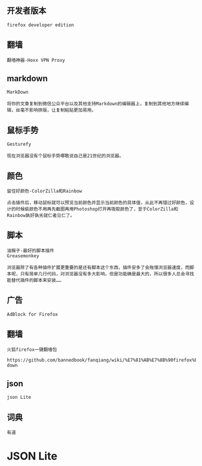 ## 开发者版本

```
firefox developer edition
```



## 翻墙

```
翻墙神器-Hoxx VPN Proxy 
```

## markdown

```
MarkDown

将你的文章复制到微信公众平台以及其他支持Markdown的编辑器上，复制到其他地方继续编辑，丝毫不影响排版，让复制粘贴更加易用。
```

## 鼠标手势

```
Gesturefy

现在浏览器没有个鼠标手势哪敢说自己是21世纪的浏览器。
```

## 颜色

```
留住好颜色-ColorZilla和Rainbow

点击插件后，移动鼠标就可以预览当前颜色并显示当前颜色的具体值，从此不再错过好颜色，设计的时候偷颜色不用再先截图再用Photoshop打开再吸取颜色了，至于ColorZilla和Rainbow孰好孰劣就仁者见仁了。
```

## 脚本

```
油猴子-最好的脚本插件
Greasemonkey

浏览器除了有各种插件扩展更重要的是还有脚本这个东西，插件安多了会拖慢浏览器速度，而脚本呢，只有简单几行代码，对浏览器没有多大影响，但是功能确是最大的，所以很多人总会寻找能替代插件的脚本来安装……
```

## 广告

```
AdBlock for Firefox 
```

## 翻墙

```
火狐firefox一键翻墙包

https://github.com/bannedbook/fanqiang/wiki/%E7%81%AB%E7%8B%90firefox%E4%B8%80%E9%94%AE%E7%BF%BB%E5%A2%99%E5%8C%85#firefoxfq-down
```

## json

```
json Lite
```

## 词典

```
有道
```



# JSON Lite 